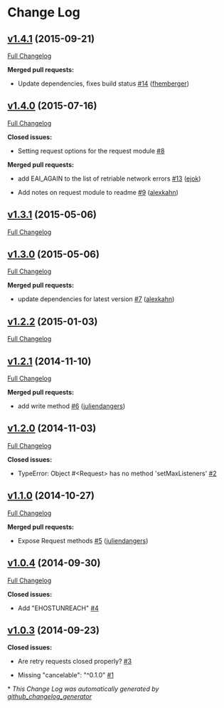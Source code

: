 # Change Log

## [v1.4.1](https://github.com/fgribreau/node-request-retry/tree/v1.4.1) (2015-09-21)

[Full Changelog](https://github.com/fgribreau/node-request-retry/compare/v1.4.0...v1.4.1)

**Merged pull requests:**

- Update dependencies, fixes build status [\#14](https://github.com/FGRibreau/node-request-retry/pull/14) ([fhemberger](https://github.com/fhemberger))

## [v1.4.0](https://github.com/fgribreau/node-request-retry/tree/v1.4.0) (2015-07-16)

[Full Changelog](https://github.com/fgribreau/node-request-retry/compare/v1.3.1...v1.4.0)

**Closed issues:**

- Setting request options for the request module [\#8](https://github.com/FGRibreau/node-request-retry/issues/8)

**Merged pull requests:**

- add EAI\_AGAIN to the list of retriable network errors [\#13](https://github.com/FGRibreau/node-request-retry/pull/13) ([ejok](https://github.com/ejok))

- Add notes on request module to readme [\#9](https://github.com/FGRibreau/node-request-retry/pull/9) ([alexkahn](https://github.com/alexkahn))

## [v1.3.1](https://github.com/fgribreau/node-request-retry/tree/v1.3.1) (2015-05-06)

[Full Changelog](https://github.com/fgribreau/node-request-retry/compare/v1.3.0...v1.3.1)

## [v1.3.0](https://github.com/fgribreau/node-request-retry/tree/v1.3.0) (2015-05-06)

[Full Changelog](https://github.com/fgribreau/node-request-retry/compare/v1.2.2...v1.3.0)

**Merged pull requests:**

- update dependencies for latest version [\#7](https://github.com/FGRibreau/node-request-retry/pull/7) ([alexkahn](https://github.com/alexkahn))

## [v1.2.2](https://github.com/fgribreau/node-request-retry/tree/v1.2.2) (2015-01-03)

[Full Changelog](https://github.com/fgribreau/node-request-retry/compare/v1.2.1...v1.2.2)

## [v1.2.1](https://github.com/fgribreau/node-request-retry/tree/v1.2.1) (2014-11-10)

[Full Changelog](https://github.com/fgribreau/node-request-retry/compare/v1.2.0...v1.2.1)

**Merged pull requests:**

- add write method [\#6](https://github.com/FGRibreau/node-request-retry/pull/6) ([juliendangers](https://github.com/juliendangers))

## [v1.2.0](https://github.com/fgribreau/node-request-retry/tree/v1.2.0) (2014-11-03)

[Full Changelog](https://github.com/fgribreau/node-request-retry/compare/v1.1.0...v1.2.0)

**Closed issues:**

- TypeError: Object \#<Request\> has no method 'setMaxListeners' [\#2](https://github.com/FGRibreau/node-request-retry/issues/2)

## [v1.1.0](https://github.com/fgribreau/node-request-retry/tree/v1.1.0) (2014-10-27)

[Full Changelog](https://github.com/fgribreau/node-request-retry/compare/v1.0.4...v1.1.0)

**Merged pull requests:**

- Expose Request methods [\#5](https://github.com/FGRibreau/node-request-retry/pull/5) ([juliendangers](https://github.com/juliendangers))

## [v1.0.4](https://github.com/fgribreau/node-request-retry/tree/v1.0.4) (2014-09-30)

[Full Changelog](https://github.com/fgribreau/node-request-retry/compare/v1.0.3...v1.0.4)

**Closed issues:**

- Add "EHOSTUNREACH" [\#4](https://github.com/FGRibreau/node-request-retry/issues/4)

## [v1.0.3](https://github.com/fgribreau/node-request-retry/tree/v1.0.3) (2014-09-23)

**Closed issues:**

- Are retry requests closed properly? [\#3](https://github.com/FGRibreau/node-request-retry/issues/3)

- Missing "cancelable": "^0.1.0" [\#1](https://github.com/FGRibreau/node-request-retry/issues/1)



\* *This Change Log was automatically generated by [github_changelog_generator](https://github.com/skywinder/Github-Changelog-Generator)*